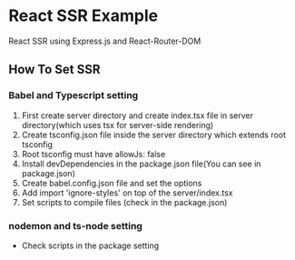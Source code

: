 # React SSR Example

React SSR using Express.js and React-Router-DOM

## How To Set SSR

### Babel and Typescript setting

1. First create server directory and create index.tsx file in server directory(which uses tsx for server-side rendering)
2. Create tsconfig.json file inside the server directory which extends root tsconfig
3. Root tsconfig must have allowJs: false
4. Install devDependencies in the package.json file(You can see in package.json)
5. Create babel.config.json file and set the options
6. Add import 'ignore-styles' on top of the server/index.tsx
7. Set scripts to compile files (check in the package.json)

### nodemon and ts-node setting

- Check scripts in the package setting
